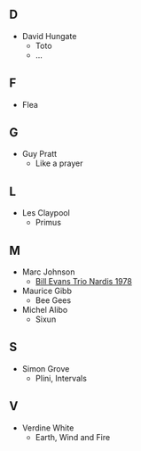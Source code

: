 ## D

- David Hungate
    - Toto
    - …

## F

- Flea

## G

- Guy Pratt
    - Like a prayer

## L

- Les Claypool
    - Primus

## M

- Marc Johnson
    - [Bill Evans Trio Nardis 1978](https://www.youtube.com/watch?v=hETmWOrKcRE)
- Maurice Gibb
    - Bee Gees
- Michel Alibo
    - Sixun

## S

- Simon Grove
    - Plini, Intervals

## V

- Verdine White
    - Earth, Wind and Fire
